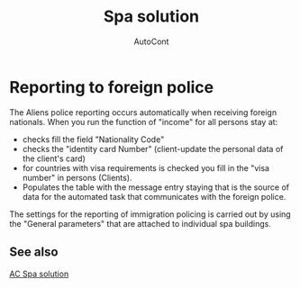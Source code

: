 ﻿---
    title: "Spa solution"
    author: AutoCont
    ms.date: 04/30/2018
    ms.topic: article
    ms.prod: dynamics-nav-2017
    ms.contentlocale: en
    ms.lasthandoff: 04/30/2018
---

# Reporting to foreign police

The Aliens police reporting occurs automatically when receiving foreign nationals.
When you run the function of "income" for all persons stay at:
-	checks fill the field "Nationality Code"
-	checks the "identity card Number" (client-update the personal data of the client's card)
-	for countries with visa requirements is checked you fill in the "visa number" in persons (Clients).
-	Populates the table with the message entry staying that is the source of data for the automated task that communicates with the foreign police.

The settings for the reporting of immigration policing is carried out by using the "General parameters" that are attached to individual spa buildings. 



## <a name="see-also"></a>See also
[AC Spa solution](ac-spa-solution.md)